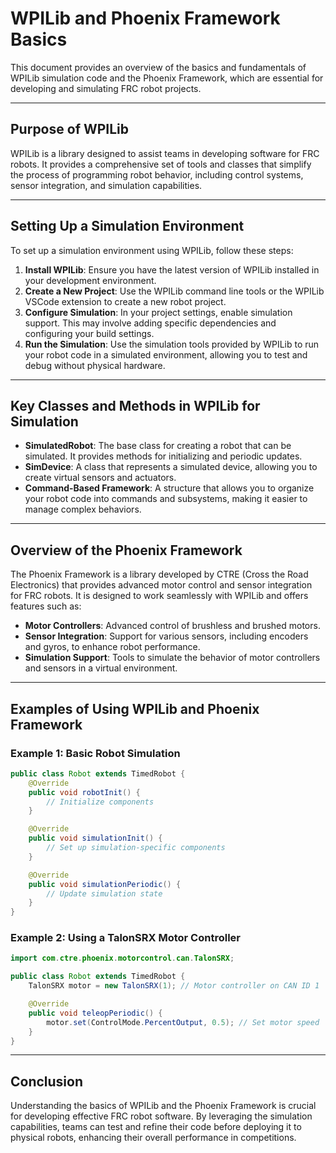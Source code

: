 # WPILib and Phoenix Framework Basics

This document provides an overview of the basics and fundamentals of WPILib simulation code and the Phoenix Framework, which are essential for developing and simulating FRC robot projects.

---

## Purpose of WPILib

WPILib is a library designed to assist teams in developing software for FRC robots. It provides a comprehensive set of tools and classes that simplify the process of programming robot behavior, including control systems, sensor integration, and simulation capabilities.

---

## Setting Up a Simulation Environment

To set up a simulation environment using WPILib, follow these steps:

1. **Install WPILib**: Ensure you have the latest version of WPILib installed in your development environment.
2. **Create a New Project**: Use the WPILib command line tools or the WPILib VSCode extension to create a new robot project.
3. **Configure Simulation**: In your project settings, enable simulation support. This may involve adding specific dependencies and configuring your build settings.
4. **Run the Simulation**: Use the simulation tools provided by WPILib to run your robot code in a simulated environment, allowing you to test and debug without physical hardware.

---

## Key Classes and Methods in WPILib for Simulation

- **SimulatedRobot**: The base class for creating a robot that can be simulated. It provides methods for initializing and periodic updates.
- **SimDevice**: A class that represents a simulated device, allowing you to create virtual sensors and actuators.
- **Command-Based Framework**: A structure that allows you to organize your robot code into commands and subsystems, making it easier to manage complex behaviors.

---

## Overview of the Phoenix Framework

The Phoenix Framework is a library developed by CTRE (Cross the Road Electronics) that provides advanced motor control and sensor integration for FRC robots. It is designed to work seamlessly with WPILib and offers features such as:

- **Motor Controllers**: Advanced control of brushless and brushed motors.
- **Sensor Integration**: Support for various sensors, including encoders and gyros, to enhance robot performance.
- **Simulation Support**: Tools to simulate the behavior of motor controllers and sensors in a virtual environment.

---

## Examples of Using WPILib and Phoenix Framework

### Example 1: Basic Robot Simulation

```java
public class Robot extends TimedRobot {
    @Override
    public void robotInit() {
        // Initialize components
    }

    @Override
    public void simulationInit() {
        // Set up simulation-specific components
    }

    @Override
    public void simulationPeriodic() {
        // Update simulation state
    }
}
```

### Example 2: Using a TalonSRX Motor Controller

```java
import com.ctre.phoenix.motorcontrol.can.TalonSRX;

public class Robot extends TimedRobot {
    TalonSRX motor = new TalonSRX(1); // Motor controller on CAN ID 1

    @Override
    public void teleopPeriodic() {
        motor.set(ControlMode.PercentOutput, 0.5); // Set motor speed
    }
}
```

---

## Conclusion

Understanding the basics of WPILib and the Phoenix Framework is crucial for developing effective FRC robot software. By leveraging the simulation capabilities, teams can test and refine their code before deploying it to physical robots, enhancing their overall performance in competitions.